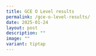 ```yaml
---
title: GCE O Level results
permalink: /gce-o-level-results/
date: 2025-01-24
layout: post
description: ""
image: ""
variant: tiptap
---
```

